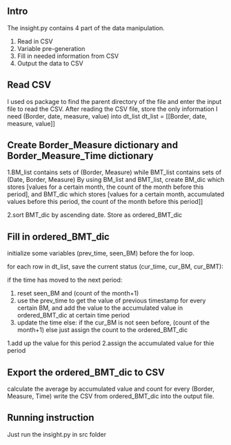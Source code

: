 ## Intro
The insight.py contains 4 part of the data manipulation.
1. Read in CSV
2. Variable pre-generation
3. Fill in needed information from CSV
4. Output the data to CSV

## Read CSV
I used os package to find the parent directory of the file and enter the input file to read the CSV.
After reading the CSV file, store the only information I need (Border, date, measure, value) into dt_list
dt_list = [[Border, date, measure, value]]

## Create Border_Measure dictionary and Border_Measure_Time dictionary
1.BM_list contains sets of (Border, Measure) while BMT_list contains sets of (Date, Border, Measure)
By using BM_list and BMT_list, create BM_dic which stores [values for a certain month, the count of the month before this period], and BMT_dic which stores [values for a certain month, accumulated values before this period, the count of the month before this period]]

2.sort BMT_dic by ascending date. Store as ordered_BMT_dic

## Fill in ordered_BMT_dic
initialize some variables (prev_time, seen_BM) before the for loop.

for each row in dt_list, save the current status (cur_time, cur_BM, cur_BMT):

if the time has moved to the next period:
1. reset seen_BM and (count of the month+1)
2. use the prev_time to get the value of previous timestamp for every certain BM, and add the value to the                      accumulated value in ordered_BMT_dic at certain time period
3. update the time
else:
    if the cur_BM is not seen before, (count of the month+1)
    else just assign the count to the ordered_BMT_dic
    
1.add up the value for this period
2.assign the accumulated value for thie period
    
## Export the ordered_BMT_dic to CSV
calculate the average by accumulated value and count for every (Border, Measure, Time)
write the CSV from ordered_BMT_dic into the output file.

## Running instruction
Just run the insight.py in src folder
